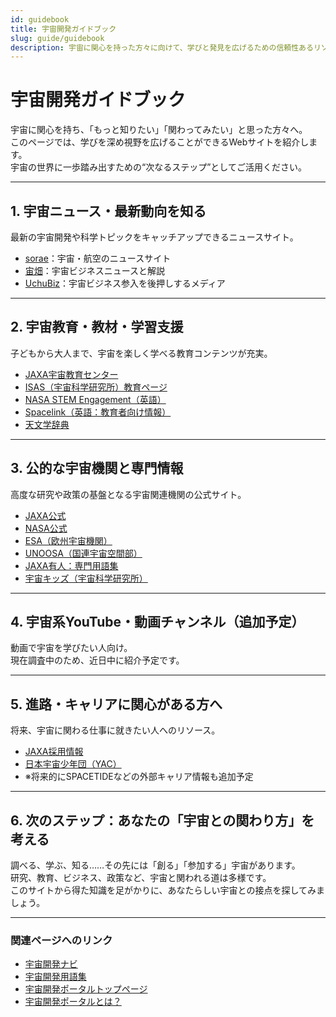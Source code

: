 ```yaml
---
id: guidebook
title: 宇宙開発ガイドブック
slug: guide/guidebook
description: 宇宙に関心を持った方々に向けて、学びと発見を広げるための信頼性あるリソースを紹介します。
---
```


# 宇宙開発ガイドブック

宇宙に関心を持ち、「もっと知りたい」「関わってみたい」と思った方々へ。  
このページでは、学びを深め視野を広げることができるWebサイトを紹介します。  
宇宙の世界に一歩踏み出すための“次なるステップ”としてご活用ください。

---

## 1. 宇宙ニュース・最新動向を知る

最新の宇宙開発や科学トピックをキャッチアップできるニュースサイト。

- [sorae](https://sorae.info/)：宇宙・航空のニュースサイト
- [宙畑](https://sorabatake.jp/)：宇宙ビジネスニュースと解説
- [UchuBiz](https://uchubiz.com)：宇宙ビジネス参入を後押しするメディア

---

## 2. 宇宙教育・教材・学習支援

子どもから大人まで、宇宙を楽しく学べる教育コンテンツが充実。

- [JAXA宇宙教育センター](https://edu.jaxa.jp/)
- [ISAS（宇宙科学研究所）教育ページ](https://www.isas.jaxa.jp/education/)
- [NASA STEM Engagement（英語）](https://www.nasa.gov/stem)
- [Spacelink（英語：教育者向け情報）](https://www.spacelink.org/)
- [天文学辞典](https://astro-dic.jp)

---

## 3. 公的な宇宙機関と専門情報

高度な研究や政策の基盤となる宇宙関連機関の公式サイト。

- [JAXA公式](https://www.jaxa.jp/)
- [NASA公式](https://www.nasa.gov/)
- [ESA（欧州宇宙機関）](https://www.esa.int/)
- [UNOOSA（国連宇宙空間部）](https://www.unoosa.org/)
- [JAXA有人：専門用語集](https://humans-in-space.jaxa.jp/glossary/)
- [宇宙キッズ（宇宙科学研究所）](https://www.kids.isas.jaxa.jp)

---

## 4. 宇宙系YouTube・動画チャンネル（追加予定）

動画で宇宙を学びたい人向け。  
現在調査中のため、近日中に紹介予定です。

---

## 5. 進路・キャリアに関心がある方へ

将来、宇宙に関わる仕事に就きたい人へのリソース。

- [JAXA採用情報](https://www.jaxa.jp/about/employ/index_j.html)
- [日本宇宙少年団（YAC）](https://www.yac-j.or.jp/)
- ※将来的にSPACETIDEなどの外部キャリア情報も追加予定

---

## 6. 次のステップ：あなたの「宇宙との関わり方」を考える

調べる、学ぶ、知る……その先には「創る」「参加する」宇宙があります。  
研究、教育、ビジネス、政策など、宇宙と関われる道は多様です。  
このサイトから得た知識を足がかりに、あなたらしい宇宙との接点を探してみましょう。

---

### 関連ページへのリンク

- [宇宙開発ナビ](docs/navi/intro-to-space-dev)
- [宇宙開発用語集](docs/glossary)
- [宇宙開発ポータルトップページ](/)
- [宇宙開発ポータルとは？](docs/intro)
